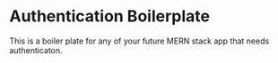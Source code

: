 # Authentication Boilerplate

This is a boiler plate for any of your future MERN stack app that needs authenticaton.
